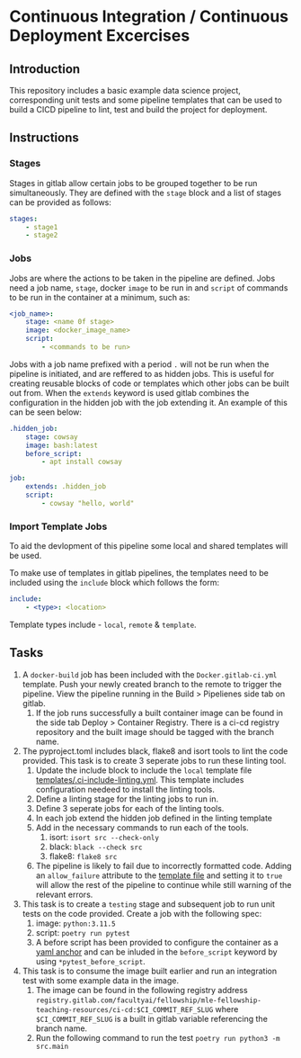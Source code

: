 # Continuous Integration / Continuous Deployment Excercises

## Introduction

This repository includes a basic example data science project, corresponding unit tests and some pipeline templates that can be used to build a CICD pipeline to lint, test and build the project for deployment.

## Instructions

### Stages

Stages in gitlab allow certain jobs to be grouped together to be run simultaneously. They are defined with the `stage` block and a list of stages can be provided as follows:

```yml
stages:
    - stage1
    - stage2

```

### Jobs

Jobs are where the actions to be taken in the pipeline are defined. Jobs need a job name, `stage`, docker `image` to be run in and `script` of commands to be run in the container at a minimum, such as:

```yml
<job_name>:
    stage: <name 0f stage>
    image: <docker_image_name>
    script:
        - <commands to be run>
```

Jobs with a job name prefixed with a period `.` will not be run when the pipeline is initiated, and are reffered to as hidden jobs. This is useful for creating reusable blocks of code or templates which other jobs can be built out from. When the `extends` keyword is used gitlab combines the configuration in the hidden job with the job extending it. An example of this can be seen below:

```yml
.hidden_job:
    stage: cowsay
    image: bash:latest
    before_script:
        - apt install cowsay

job:
    extends: .hidden_job
    script:
        - cowsay "hello, world"

```

### Import Template Jobs

To aid the devlopment of this pipeline some local and shared templates will be used.

To make use of templates in gitlab pipelines, the templates need to be included using the `include` block which follows the form:

```yml
include:
    - <type>: <location>
```

Template types include - `local`, `remote` & `template`.

## Tasks

1. A `docker-build` job has been included with the `Docker.gitlab-ci.yml` template. Push your newly created branch to the remote to trigger the pipeline. View the pipeline running in the Build > Pipelienes side tab on gitlab.
    1. If the job runs successfully a built container image can be found in the side tab Deploy > Container Registry. There is a ci-cd registry repository and the built image should be tagged with the branch name.
1. The pyproject.toml includes black, flake8 and isort tools to lint the code provided. This task is to create 3 seperate jobs to run these linting tool.
    1. Update the include block to include the `local` template file [templates/.ci-include-linting.yml](./templates/.ci-include-linting.yml). This template includes configuration needeed to install the linting tools.
    1. Define a linting stage for the linting jobs to run in.
    1. Define 3 seperate jobs for each of the linting tools.
    1. In each job extend the hidden job defined in the linting template
    1. Add in the necessary commands to run each of the tools.
        1. isort: `isort src --check-only`
        1. black: `black --check src`
        1. flake8: `flake8 src`
    1. The pipeline is likely to fail due to incorrectly formatted code. Adding an `allow_failure` attribute to the [template file](./templates/.ci-include-linting.yml) and setting it to `true` will allow the rest of the pipeline to continue while still warning of the relevant errors.
1. This task is to create a `testing` stage and subsequent job to run unit tests on the code provided. Create a job with the following spec:
    1. image: `python:3.11.5`
    1. script: `poetry run pytest`
    1. A before script has been provided to configure the container as a [yaml anchor](https://docs.gitlab.com/ee/ci/yaml/yaml_optimization.html#yaml-anchors-for-scripts) and can be inluded in the `before_script` keyword by using `*pytest_before_script`.
1. This task is to consume the image built earlier and run an integration test with some example data in the image.
    1. The image can be found in the following registry address `registry.gitlab.com/facultyai/fellowship/mle-fellowship-teaching-resources/ci-cd:$CI_COMMIT_REF_SLUG` where `$CI_COMMIT_REF_SLUG` is a built in gitlab variable referencing the branch name.
    2. Run the following command to run the test `poetry run python3 -m src.main`
